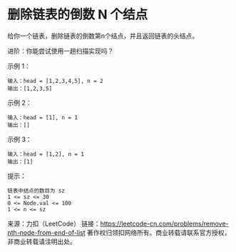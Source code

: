 # 删除链表的倒数 N 个结点

给你一个链表，删除链表的倒数第n个结点，并且返回链表的头结点。

进阶：你能尝试使用一趟扫描实现吗？

示例 1：
```text
输入：head = [1,2,3,4,5], n = 2
输出：[1,2,3,5]
```
示例 2：
```text
输入：head = [1], n = 1
输出：[]
```
示例 3：
```text
输入：head = [1,2], n = 1
输出：[1]
```
提示：
```text
链表中结点的数目为 sz
1 <= sz <= 30
0 <= Node.val <= 100
1 <= n <= sz

```

来源：力扣（LeetCode）
链接：https://leetcode-cn.com/problems/remove-nth-node-from-end-of-list
著作权归领扣网络所有。商业转载请联系官方授权，非商业转载请注明出处。
